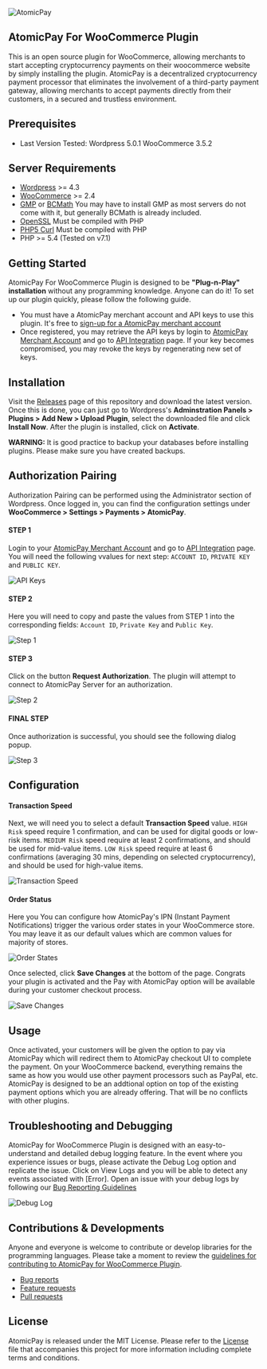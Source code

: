 ![AtomicPay](https://github.com/atomicpay/woocommerce-plugin/blob/master/templates/images/atomicpay-plugin-header.png)
## AtomicPay For WooCommerce Plugin
This is an open source plugin for WooCommerce, allowing merchants to start accepting cryptocurrency payments on their woocommerce website by simply installing the plugin. AtomicPay is a decentralized cryptocurrency payment processor that eliminates the involvement of a third-party payment gateway, allowing merchants to accept payments directly from their customers, in a secured and trustless environment.

## Prerequisites
* Last Version Tested: Wordpress 5.0.1 WooCommerce 3.5.2

## Server Requirements

* [Wordpress](https://wordpress.org/about/requirements/) >= 4.3
* [WooCommerce](http://docs.woothemes.com/document/server-requirements/) >= 2.4
* [GMP](http://php.net/manual/en/book.gmp.php) or [BCMath](http://php.net/manual/en/book.bc.php) You may have to install GMP as most servers do not come with it, but generally BCMath is already included.
* [OpenSSL](http://us2.php.net/openssl) Must be compiled with PHP
* [PHP5 Curl](http://php.net/manual/en/curl.installation.php) Must be compiled with PHP
* PHP >= 5.4 (Tested on v7.1)

## Getting Started
AtomicPay For WooCommerce Plugin is designed to be **"Plug-n-Play" installation** without any programming knowledge. Anyone can do it! To set up our plugin quickly, please follow the following guide.

- You must have a AtomicPay merchant account and API keys to use this plugin. It's free to [sign-up for a AtomicPay merchant account](https://atomicpay.io/beta-registration)
- Once registered, you may retrieve the API keys by login to [AtomicPay Merchant Account](https://merchant.atomicpay.io/login) and go to [API Integration](https://merchant.atomicpay.io/apiIntegration) page. If your key becomes compromised, you may revoke the keys by regenerating new set of keys.

## Installation
Visit the [Releases](https://github.com/atomicpay/woocommerce-plugin/releases) page of this repository and download the latest version. Once this is done, you can just go to Wordpress's **Adminstration Panels > Plugins > Add New > Upload Plugin**, select the downloaded file and click **Install Now**. After the plugin is installed, click on **Activate**.

**WARNING:** It is good practice to backup your databases before installing plugins. Please make sure you have created backups.

## Authorization Pairing
Authorization Pairing can be performed using the Administrator section of Wordpress.
Once logged in, you can find the configuration settings under **WooCommerce > Settings > Payments > AtomicPay**.

#### STEP 1
Login to your [AtomicPay Merchant Account](https://merchant.atomicpay.io/login) and go to [API Integration](https://merchant.atomicpay.io/apiIntegration) page. You will need the following vvalues for next step: `ACCOUNT ID`, `PRIVATE KEY` and `PUBLIC KEY`.

![API Keys](https://github.com/atomicpay/woocommerce-plugin/blob/master/templates/images/getting-keys.png)

#### STEP 2
Here you will need to copy and paste the values from STEP 1 into the corresponding fields: `Account ID`, `Private Key` and `Public Key`.

![Step 1](https://github.com/atomicpay/woocommerce-plugin/blob/master/templates/images/step-1.png)

#### STEP 3
Click on the button **Request Authorization**. The plugin will attempt to connect to AtomicPay Server for an authorization.

![Step 2](https://github.com/atomicpay/woocommerce-plugin/blob/master/templates/images/step-2.png)

#### FINAL STEP
Once authorization is successful, you should see the following dialog popup.

![Step 3](https://github.com/atomicpay/woocommerce-plugin/blob/master/templates/images/step-3.png)

## Configuration
#### Transaction Speed
Next, we will need you to select a default **Transaction Speed** value. `HIGH Risk` speed require 1 confirmation, and can be used for digital goods or low-risk items. `MEDIUM Risk` speed require at least 2 confirmations, and should be used for mid-value items. `LOW Risk` speed require at least 6 confirmations (averaging 30 mins, depending on selected cryptocurrency), and should be used for high-value items.

![Transaction Speed](https://github.com/atomicpay/woocommerce-plugin/blob/master/templates/images/step-4.png)

#### Order Status
Here you You can configure how AtomicPay's IPN (Instant Payment Notifications) trigger the various order states in your WooCommerce store. You may leave it as our default values which are common values for majority of stores.

![Order States](https://github.com/atomicpay/woocommerce-plugin/blob/master/templates/images/step-6.png)

Once selected, click **Save Changes** at the bottom of the page. Congrats your plugin is activated and the Pay with AtomicPay option will be available during your customer checkout process.

![Save Changes](https://github.com/atomicpay/woocommerce-plugin/blob/master/templates/images/step-5.png)

## Usage
Once activated, your customers will be given the option to pay via AtomicPay which will redirect them to AtomicPay checkout UI to complete the payment. On your WooCommerce backend, everything remains the same as how you would use other payment processors such as PayPal, etc. AtomicPay is designed to be an addtional option on top of the existing payment options which you are already offering. That will be no conflicts with other plugins.

## Troubleshooting and Debugging
AtomicPay for WooCommerce Plugin is designed with an easy-to-understand and detailed debug logging feature. In the event where you experience issues or bugs, please activate the Debug Log option and replicate the issue. Click on View Logs and you will be able to detect any events associated with [Error]. Open an issue with your debug logs by following our [Bug Reporting Guidelines](CONTRIBUTING.md#bugs)

![Debug Log](https://github.com/atomicpay/woocommerce-plugin/blob/master/templates/images/step-7.png)

## Contributions & Developments
Anyone and everyone is welcome to contribute or develop libraries for the programming languages. Please take a moment to review the [guidelines for contributing to AtomicPay for WooCommerce Plugin](https://github.com/atomicpay/woocommerce-plugin/blob/master/CONTRIBUTING.md).

- [Bug reports](CONTRIBUTING.md#bugs)
- [Feature requests](CONTRIBUTING.md#features)
- [Pull requests](CONTRIBUTING.md#pull-requests)

## License
AtomicPay is released under the MIT License. Please refer to the [License](https://github.com/atomicpay/woocommerce-plugin/blob/master/LICENSE) file that accompanies this project for more information including complete terms and conditions.
